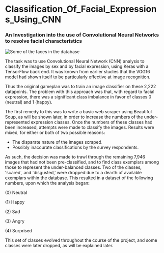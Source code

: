 # Classification_Of_Facial_Expressions_Using_CNN
### An Investigation into the use of Convolutional Neural Networks to resolve facial characteristics

![Some of the faces in the database](https://www.wilmabainbridge.com/images/10kfacedatabase2.jpg)

The task was to use Convolutional Neural Network (CNN) analysis to classify the images by sex and by facial expression, using Keras with a TensorFlow back end. It was known from earlier studies that the VGG16 model had shown itself to be particularly effective at image recognition.

Thus the original gameplan was to train an image classifier on these 2,222 datapoints. The problem with this approach was that, with regard to facial expression, there was a significant class imbalance in favor of classes 0 (neutral) and 1 (happy).


The first remedy to this was to write a basic web scraper using Beautiful Soup, as will be shown later, in order to increase the numbers of the under-represented expression classes. Once the numbers of these classes had been increased, attempts were made to classify the images. Results were mixed, for either or both of two possible reasons:

* The disparate nature of the images scraped.
* Possibly inaccurate classifications by the survey respondents.


As such, the decision was made to trawl through the remaining 7,946 images that had not been pre-classified, and to find class exemplars among those to represent the under-balanced classes. Two of the classes, 'scared', and 'disgusted,' were dropped due to a dearth of available exemplars within the database. This resulted in a dataset of the following numbers, upon which the analysis began:


(0) Neutral

(1) Happy

(2) Sad

(3) Angry

(4) Surprised






This set of classes evolved throughout the course of the project, and some classes were later dropped, as will be explained later.

